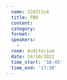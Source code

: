 ```yaml
---
  name: 22d2t1s8
  title: TBD
  content:
  category: 
  format: 
  speakers: 
    - 
  room: Auditorium
  date: 14/10/2022
  time_start: '16:45'
  time_end: '17:30'
---
```

